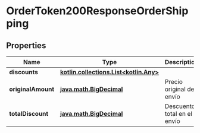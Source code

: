 
# OrderToken200ResponseOrderShipping

## Properties
Name | Type | Description | Notes
------------ | ------------- | ------------- | -------------
**discounts** | [**kotlin.collections.List&lt;kotlin.Any&gt;**](kotlin.Any.md) |  |  [optional]
**originalAmount** | [**java.math.BigDecimal**](java.math.BigDecimal.md) | Precio original de envío |  [optional]
**totalDiscount** | [**java.math.BigDecimal**](java.math.BigDecimal.md) | Descuento total en el envío |  [optional]



